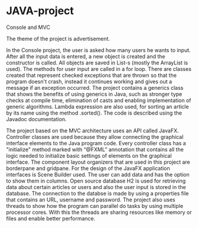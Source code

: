 # JAVA-project
Console and MVC

The theme of the project is advertisement.

In the Console project, the user is asked how many users he wants to input. After all the input data is entered, a new object is created and the constructor is called. All objects are saved in List-s (mostly the ArrayList is used). The methods for user input are called in a for loop. There are classes created that represent checked exceptions that are thrown so that the program doesn't crash, instead it continues working and gives out a message if an exception occurred. The project contains a generics class that shows the benefits of using generics in Java, such as stronger type checks at compile time, elimination of casts and enabling implementation of generic algorithms. Lambda expression are also used, for sorting an article by its name using the method .sorted(). The code is described using the Javadoc documentation.

The project based on the MVC architecture uses an API called JavaFX. Controller classes are used because they allow connecting the graphical interface elements to the Java program code. Every controller class has a "initialize" method marked with “@FXML” annotation that contains all the logic needed to initialize basic settings of elements on the graphical interface. The component layout organizers that are used in this project are borderpane and gridpane. For the design of the JavaFX application interfaces is Scene Builder used. The user can add data and has the option to show them in columns. Open source database H2 is used for retrieving data about certain articles or users and also the user input is stored in the database. The connection to the databse is made by using a properties file that contains an URL, username and password. The project also uses threads to show how the program can parallel do tasks by using multiple processor cores. With this the threads are sharing resources like memory or files and enable better performance.     
